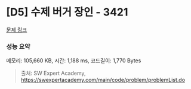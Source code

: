 # [D5] 수제 버거 장인 - 3421 

[문제 링크](https://swexpertacademy.com/main/code/problem/problemDetail.do?contestProbId=AWErcQmKy6kDFAXi) 

### 성능 요약

메모리: 105,660 KB, 시간: 1,188 ms, 코드길이: 1,770 Bytes



> 출처: SW Expert Academy, https://swexpertacademy.com/main/code/problem/problemList.do